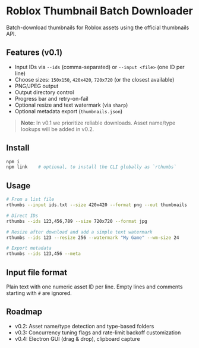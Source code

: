 # Roblox Thumbnail Batch Downloader

Batch-download thumbnails for Roblox assets using the official thumbnails API.

## Features (v0.1)
- Input IDs via `--ids` (comma-separated) or `--input <file>` (one ID per line)
- Choose sizes: `150x150`, `420x420`, `720x720` (or the closest available)
- PNG/JPEG output
- Output directory control
- Progress bar and retry-on-fail
- Optional resize and text watermark (via `sharp`)
- Optional metadata export (`thumbnails.json`)

> **Note:** In v0.1 we prioritize reliable downloads. Asset name/type lookups will be added in v0.2.

## Install
```bash
npm i
npm link    # optional, to install the CLI globally as `rthumbs`
```

## Usage
```bash
# From a list file
rthumbs --input ids.txt --size 420x420 --format png --out thumbnails

# Direct IDs
rthumbs --ids 123,456,789 --size 720x720 --format jpg

# Resize after download and add a simple text watermark
rthumbs --ids 123 --resize 256 --watermark "My Game" --wm-size 24

# Export metadata
rthumbs --ids 123,456 --meta
```

## Input file format
Plain text with one numeric asset ID per line. Empty lines and comments starting with `#` are ignored.

## Roadmap
- v0.2: Asset name/type detection and type-based folders
- v0.3: Concurrency tuning flags and rate-limit backoff customization
- v0.4: Electron GUI (drag & drop), clipboard capture
